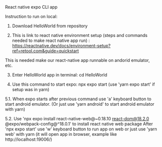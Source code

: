 React native expo CLI app

Instruction to run on local:

1. Download HelloWorld from repository

2. This is link to react native environment setup (steps and commands needed to make react native app run) :
https://reactnative.dev/docs/environment-setup?ref=retool.com&guide=quickstart

  This is needed make our react-native app runnable on andorid emulator, etc.
  
3. Enter HelloWorld app in terminal:
    cd HelloWorld
    
4. Use this command to start expo:
    npx expo start (use 'yarn expo start' if setup was in yarn)
    
5.1. When expo starts after previous command use 'a' keyboard button to start android emulator. (Or just use 'yarn android' to start android emulator with yarn)

5.2. Use 'npx expo install react-native-web@~0.18.10 react-dom@18.2.0 @expo/webpack-config@^18.0.1' to install react native web package
     After 'npx expo start' use 'w' keyboard button to run app on web or just use 'yarn web' with yarn (it will open app in browser, example like http://localhost:19006/)

